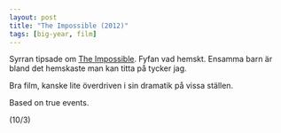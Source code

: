 ```yaml
---
layout: post
title: "The Impossible (2012)"
tags: [big-year, film]
---
```


Syrran tipsade om [The Impossible](http://www.imdb.com/title/tt1649419/). Fyfan
vad hemskt. Ensamma barn är bland det hemskaste man kan titta på tycker jag.

Bra film, kanske lite överdriven i sin dramatik på vissa ställen. 

Based on true events.

(10/3)